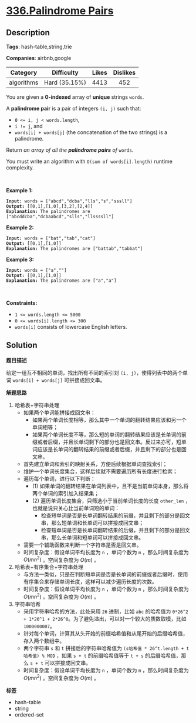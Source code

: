# [336.Palindrome Pairs](https://leetcode.com/problems/palindrome-pairs/description/)

## Description

**Tags**: hash-table,string,trie

**Companies**: airbnb,google

|  Category  |  Difficulty   | Likes | Dislikes |
| :--------: | :-----------: | :---: | :------: |
| algorithms | Hard (35.15%) | 4413  |   452    |

<p>You are given a <strong>0-indexed</strong> array of <strong>unique</strong> strings <code>words</code>.</p>
<p>A <strong>palindrome pair</strong> is a pair of integers <code>(i, j)</code> such that:</p>
<ul>
  <li><code>0 &lt;= i, j &lt; words.length</code>,</li>
  <li><code>i != j</code>, and</li>
  <li><code>words[i] + words[j]</code> (the concatenation of the two strings) is a <span data-keyword="palindrome-string">palindrome</span>.</li>
</ul>
<p>Return <em>an array of all the <strong>palindrome pairs</strong> of </em><code>words</code>.</p>
<p>You must write an algorithm with&nbsp;<code>O(sum of words[i].length)</code>&nbsp;runtime complexity.</p>
<p>&nbsp;</p>
<p><strong class="example">Example 1:</strong></p>
<pre><code><strong>Input:</strong> words = [&quot;abcd&quot;,&quot;dcba&quot;,&quot;lls&quot;,&quot;s&quot;,&quot;sssll&quot;]
<strong>Output:</strong> [[0,1],[1,0],[3,2],[2,4]]
<strong>Explanation:</strong> The palindromes are [&quot;abcddcba&quot;,&quot;dcbaabcd&quot;,&quot;slls&quot;,&quot;llssssll&quot;]</code></pre>
<p><strong class="example">Example 2:</strong></p>
<pre><code><strong>Input:</strong> words = [&quot;bat&quot;,&quot;tab&quot;,&quot;cat&quot;]
<strong>Output:</strong> [[0,1],[1,0]]
<strong>Explanation:</strong> The palindromes are [&quot;battab&quot;,&quot;tabbat&quot;]</code></pre>
<p><strong class="example">Example 3:</strong></p>
<pre><code><strong>Input:</strong> words = [&quot;a&quot;,&quot;&quot;]
<strong>Output:</strong> [[0,1],[1,0]]
<strong>Explanation:</strong> The palindromes are [&quot;a&quot;,&quot;a&quot;]</code></pre>
<p>&nbsp;</p>
<p><strong>Constraints:</strong></p>
<ul>
  <li><code>1 &lt;= words.length &lt;= 5000</code></li>
  <li><code>0 &lt;= words[i].length &lt;= 300</code></li>
  <li><code>words[i]</code> consists of lowercase English letters.</li>
</ul>

## Solution

**题目描述**

给定一组互不相同的单词，找出所有不同的索引对 `(i, j)`，使得列表中的两个单词 `words[i] + words[j]` 可拼接成回文串。

**解题思路**

1. 哈希表+字符串处理
   - 如果两个单词能拼接成回文串：
     - 如果两个单词长度相等，那么其中一个单词的翻转结果应该和另一个单词相等；
     - 如果两个单词长度不等，那么短的单词的翻转结果应该是长单词的前缀或者后缀，并且长单词剩下的部分也是回文串。反过来亦可，短单词应该是长单词的翻转结果的前缀或者后缀，并且剩下的部分也是回文串。
   - 首先建立单词和索引的映射关系，方便后续根据单词查找索引；
   - 维护一个单词长度集合，这样后续就不需要遍历所有长度进行检索；
   - 遍历每个单词，进行以下判断：
     - (1) 如果单词的翻转结果在单词列表中，且不是当前单词本身，那么将两个单词的索引加入结果集；
     - (2) 遍历单词长度集合，只筛选小于当前单词长度的长度 `other_len` ，也就是说只关心比当前单词短的单词：
       - 检查短单词是否是长单词翻转结果的前缀，并且剩下的部分是回文串，那么短单词和长单词可以拼接成回文串；
       - 检查短单词是否是长单词翻转结果的后缀，并且剩下的部分是回文串，那么长单词和短单词可以拼接成回文串。
   - 需要一个辅助函数来判断一个字符串是否是回文串。
   - 时间复杂度：假设单词平均长度为 `n` ，单词个数为 `m` ，那么时间复杂度为 $O(mn^2)$ 。空间复杂度为 $O(m)$ 。
2. 哈希表+有序集合+字符串处理
   - 与方法一类似，只是在判断短单词是否是长单词的前缀或者后缀时，使用有序集合来存储单词长度，这样可以减少遍历长度的次数。
   - 时间复杂度：假设单词平均长度为 `n` ，单词个数为 `m` ，那么时间复杂度为 $O(mn^2)$ 。空间复杂度为 $O(m)$ 。
3. 字符串哈希
   - 采用字符串哈希的方法，此处采用 `26` 进制，比如 `abc` 的哈希值为 `0*26^2 + 1*26^1 + 2*26^0`。为了避免溢出，可以对一个较大的质数取模，比如 `1000000007`。
   - 针对每个单词，计算其从头开始的前缀哈希值和从尾开始的后缀哈希值，存入两个数组中。
   - 两个字符串 `s` 和 `t` 拼接后的字符串哈希值为 `(s哈希值 * 26^t.length + t哈希值) % MOD` ，如果 `s + t` 的前缀哈希值等于 `t + s` 的后缀哈希值，那么 `s + t` 可以拼接成回文串。
   - 时间复杂度：假设单词平均长度为 `n` ，单词个数为 `m` ，那么时间复杂度为 $O(mn^2)$ 。空间复杂度为 $O(m)$ 。

**标签**

- hash-table
- string
- ordered-set
